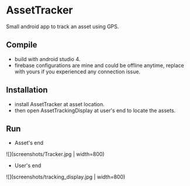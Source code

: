 # AssetTracker
Small android app to track an asset using GPS.
## Compile
* build with android studio 4.
* firebase configurations are mine and could be offline anytime, replace with yours if you experienced any connection issue.
## Installation
* install AssetTracker at asset location.
* then open AssetTrackingDisplay at user's end to locate the assets.
## Run
* Asset's end

![](screenshots/Tracker.jpg | width=800)

* User's end

![](screenshots/tracking_display.jpg | width=800)
